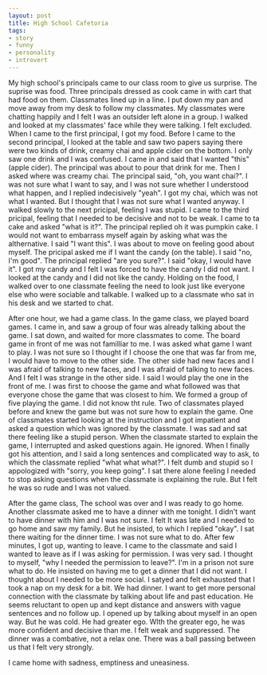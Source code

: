 ```yaml
---
layout: post
title: High School Cafetoria
tags:
- story
- funny
- personality
- introvert
---
```


My high school's principals came to our class room to give us surprise. The suprise was food. Three principals dressed as cook came in with cart that had food on them. Classmates lined up in a line. I put down my pan and move away from my desk to follow my classmates. My classmates were chatting happily and I felt I was an outsider left alone in a group. I walked and looked at my classmates' face while they were talking. I felt excluded. When I came to the first principal, I got my food. Before I came to the second principal, I looked at the table and saw two papers saying there were two kinds of drink, creamy chai and apple cider on the bottom. I only saw one drink and I was confused. I came in and said that I wanted "this" (apple cider). The principal was about to pour that drink for me. Then I asked where was creamy chai. The principal said, "oh, you want chai?". I was not sure what I want to say, and I was not sure whether I understood what happen, and I replied indecisively "yeah". I got my chai, which was not what I wanted. But I thought that I was not sure what I wanted anyway. I walked slowly to the next pricipal, feeling I was stupid. I came to the third pricipal, feeling that I needed to be decisive and not to be weak. I came to ta cake and asked "what is it?". The principal replied oh it was pumpkin cake. I would not want to embarrass myself again by asking what was the althernative. I said "I want this". I was about to move on feeling good about myself. The pricipal asked me if I want the candy (on the table). I said "no, I'm good". The principal replied "are you sure?". I said "okay, I would have it". I got my candy and I felt I was forced to have the candy I did not want. I looked at the candy and I did not like the candy. Holding on the food, I walked over to one classmate feeling the need to look just like everyone else who were sociable and talkable. I walked up to a classmate who sat in his desk and we started to chat.

After one hour, we had a game class. In the game class, we played board games. I came in, and saw a group of four was already talking about the game. I sat down, and waited for more classmates to come. The board game in front of me was not familliar to me. I was asked what game I want to play. I was not sure so I thought if I choose the one that was far from me, I would have to move to the other side. The other side had new faces and I was afraid of talking to new faces, and I was afraid of talking to new faces. And I felt I was strange in the other side. I said I would play the one in the front of me. I was first to choose the game and what followed was that everyone chose the game that was closest to him. We formed a group of five playing the game. I did not know tht rule. Two of classmates played before and knew the game but was not sure how to explain the game. One of classmates started looking at the instruction and I got impatient and asked a question which was ignored by the classmate. I was sad and sat there feeling like a stupid person. When the classmate started to explain the game, I interrupted and asked questions again. He ignored. When I finally got his attention, and I said a long sentences and complicated way to ask, to which the classmate replied "what what what?". I felt dumb and stupid so I appologized with "sorry, you keep going". I sat there alone feeling I needed to stop asking questions when the classmate is explaining the rule. But I felt he was so rude and I was not valued.

After the game class, The school was over and I was ready to go home. Another classmate asked me to have a dinner with me tonight. I didn't want to have dinner with him and I was not sure. I felt It was late and I needed to go home and saw my family. But he insisted, to which I replied "okay". I sat there waiting for the dinner time. I was not sure what to do. After few minutes, I got up, wanting to leave. I came to the classmate and said I wanted to leave as if I was asking for permission. I was very sad. I thought to myself, "why I needed the permission to leave?". I'm in a prison not sure what to do. He insisted on having me to get a dinner that I did not want. I thought about I needed to be more social. I satyed and felt exhausted that I took a nap on my desk for a bit. We had dinner. I want to get more personal connection with the classmate by talking about life and past education. He seems reluctant to open up and kept distance and answers with vague sentences and no follow up. I opened up by talking about myself in an open way. But he was cold. He had greater ego. WIth the greater ego, he was more confident and decisive than me. I felt weak and suppressed. The dinner was a combative, not a relax one. There was a ball passing between us that I felt very strongly.

I came home with sadness, emptiness and uneasiness.


